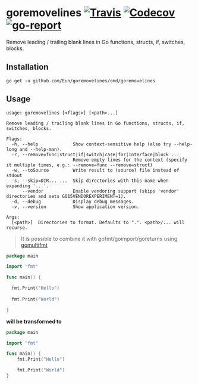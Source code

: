 # goremovelines [![Travis](https://img.shields.io/travis/Eun/goremovelines.svg)](https://travis-ci.org/Eun/goremovelines) [![Codecov](https://img.shields.io/codecov/c/github/Eun/goremovelines.svg)](https://codecov.io/gh/Eun/goremovelines) [![go-report](https://goreportcard.com/badge/github.com/Eun/goremovelines)](https://goreportcard.com/report/github.com/Eun/goremovelines)
Remove leading / trailing blank lines in Go functions, structs, if, switches, blocks.

## Installation
```
go get -u github.com/Eun/goremovelines/cmd/goremovelines
```

## Usage
```
usage: goremovelines [<flags>] [<path>...]

Remove leading / trailing blank lines in Go functions, structs, if, switches, blocks.

Flags:
  -h, --help             Show context-sensitive help (also try --help-long and --help-man).
  -r, --remove=func|struct|if|switch|case|for|interface|block ...  
                         Remove empty lines for the context (specify it multiple times, e.g.: --remove=func --remove=struct)
  -w, --toSource         Write result to (source) file instead of stdout
  -s, --skip=DIR... ...  Skip directories with this name when expanding '...'.
      --vendor           Enable vendoring support (skips 'vendor' directories and sets GO15VENDOREXPERIMENT=1).
  -d, --debug            Display debug messages.
  -v, --version          Show application version.

Args:
  [<path>]  Directories to format. Defaults to ".". <path>/... will recurse.
```

> It is possible to combine it with gofmt/goimport/goreturns using [gomultifmt](https://github.com/Eun/gomultifmt)

```go
package main

import "fmt"

func main() {

  fmt.Print("Hello")
  
  fmt.Print("World")

}
```
**will be transformed to**

```go
package main

import "fmt"

func main() {
	fmt.Print("Hello")

	fmt.Print("World")
}
```

